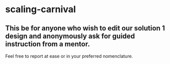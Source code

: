# scaling-carnival
This be for anyone who wish to edit our solution 1 design and anonymously ask for guided instruction from a mentor.
--------------------------------------------------------------
Feel free to report at ease or in your preferred nomenclature.

